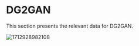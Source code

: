 # DG2GAN

This section presents the relevant data for DG2GAN.


![1712928982108](https://github.com/AKAJLOONG/DG2GAN/assets/81508088/3950c46e-e6b7-400a-92c2-654fdd371517)


